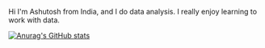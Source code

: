 Hi
I'm Ashutosh from India, and I do data analysis. I really enjoy learning to work with data.

[![Anurag's GitHub stats](https://github-readme-stats.vercel.app/api?username=jaiswal-ashutosh)](https://github.com/anuraghazra/github-readme-stats)
